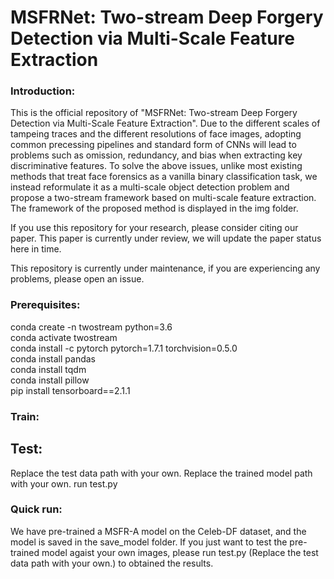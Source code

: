 # MSFRNet: Two-stream Deep Forgery Detection via Multi-Scale Feature Extraction

### Introduction:  
This is the official repository of "MSFRNet: Two-stream Deep Forgery Detection via Multi-Scale Feature Extraction". Due to the different scales of tampeing traces and the different resolutions of face images, adopting common precessing pipelines and standard form of CNNs will lead to problems such as omission, redundancy, and bias when extracting key discriminative features. To solve the above issues, unlike most existing methods that treat face forensics as a vanilla binary classification task, we instead reformulate it as a multi-scale object detection problem and propose a two-stream framework based on multi-scale feature extraction. The framework of the proposed method is displayed in the img folder.

If you use this repository for your research, please consider citing our paper. This paper is currently under review, we will update the paper status here in time.

This repository is currently under maintenance, if you are experiencing any problems, please open an issue.

### Prerequisites:  
conda create -n twostream python=3.6  
conda activate twostream  
conda install -c pytorch pytorch=1.7.1 torchvision=0.5.0  
conda install pandas  
conda install tqdm  
conda install pillow  
pip install tensorboard==2.1.1

### Train:  



## Test:  
Replace the test data path with your own.
Replace the trained model path with your own.
run test.py

### Quick run:
We have pre-trained a MSFR-A model on the Celeb-DF dataset, and the model is saved in the save_model folder. 
If you just want to test the pre-trained model agaist your own images, please run test.py (Replace the test data path with your own.) to obtained the results.
